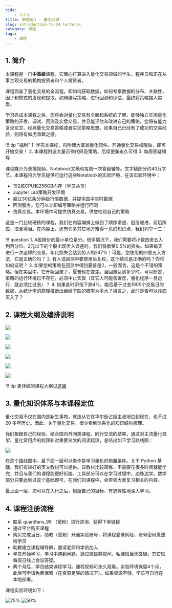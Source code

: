 ```yaml
---
hide:
    - title
title: 课程简介 - 量化24课
slug: introduction-to-24-lectures
category: 课程
tags: 
    - 课程
---
```



## 1. 简介

本课程是一门**中高级**课程，它面向打算进入量化交易领域的学生、程序员和正在从事主观交易的机构投资者和个人投资者。

课程涵盖了量化交易的全流程，即如何获取数据，如何考察数据的分布、关联性，因子和模式的发现和提取，如何编写策略、进行回测和评估，最终将策略接入实盘。

学习完成本课程之后，您将会对量化交易有全面和系统的了解，能够独立实施量化策略的开发、调试、回测及实盘交易，并且能评估和改进自己的策略。您将有能力复现论文、经典量化交易策略或者实现策略思想。如果自己已经有了成功的交易经验，则将有如虎添翼之感。

!!! tip "福利"
    1. 学完本课程，将附赠大富翁量化软件。开通量化交易权限后，即可开始交易！
    2. 本课程附送大量示例代码及策略，后续更新永久可得
    3. 每周答疑辅导

课程媒介为录播视频、Notebook文稿和每周一次答疑辅导。文字稿部分约40万字节。本课程将为学员提供可运行这些Notebook的实验环境，在该实验环境中：

* 192核CPU和256GB内存（学员共享）
* Jupyter Lab策略开发环境
* 超过30亿条分钟级行情数据，并提供盘中实时数据
* 回测服务。您可以立即编写策略并运行回测
* 仿真交易。本环境中可提供仿真交易，供您检验自己的策略

这是一门比较硬核的课程，我们在内容编排上做到了顺序讲述、层层递进、前后照应、取舍得当。在内容上，还有许多其它地方难得一见的知识点，我们列举一二：

!!! question
    1. A股报价的最小单位是分。很多情况下，我们需要将小数四舍五入到百分位。2元以下的个股出现舍入误差时，我们将承受0.5%的损失。如果每天进行一次这样的交易，年化损失会达到惊人的247%！可是，您使用的四舍五入方法，它是正确的吗？
    2. 有人说回测中要使用后复权，这个结论是正确的吗？你将如何证明？
    3. 如果您的策略在回测中得到夏普是2，一般而言，这是个不错的策略。但在实盘中，它开始回撤了，夏普也在变差。当回撤达到多少时，可以断定，策略的运行环境已不存在，必须中止实盘（其它人可能告诉您，量化程序一旦运行，就必须扛过去）？
    4. 如果此时沪指下跌4%。能否基于过去1000个交易日的数据，从统计学的原理推断出继续下跌的概率为多大？换言之，此时是否可以抄底买入了？

## 2. 课程大纲及编排说明

![](https://images.jieyu.ai/images/2023/10/cheese-course-brochure-1.png)

![](https://images.jieyu.ai/images/2023/10/cheese-course-brochure-2.png)

![](https://images.jieyu.ai/images/2023/10/cheese-course-brochure-3.png)

![](https://images.jieyu.ai/images/2023/10/cheese-course-brochure-4.png)

![](https://images.jieyu.ai/images/2023/10/cheese-course-brochure-5.png)

![](https://images.jieyu.ai/images/2023/10/cheese-course-brochure-6.png)

!!! tip
    更详细的课程大纲见[这里](articles/coursea/24lectures/intro.md)

## 3. 量化知识体系与本课程定位

量化交易不仅在国内是新生事物，就连从它在华尔街占据主流地位到现在，也不过 20 多年历史。因此，关于量化交易，很少看到体系化的知识结构梳理。

我们根据自己的经验，结合国内外同类课程、同行交流的结果，通过对主流量化框架、量化常用库的梳理和对重要论文的阅读梳理，总结出如下学习<span id="roadmap">路线图</span>：

![](https://images.jieyu.ai/images/2023/10/cheese-course-roadmap.png)

在这个路线图中，最下面一层可以看作是学习量化的前置条件。关于 Python 基础，我们有较好的英文教材可以提供。该教材比较简练，不需要花很多时间就能学完，并且与我们的课程能很好衔接。工具部分可以在学习过程中，边练边学。数学部分只要达到过这个基础即可，在我们的课程中，会带领大家复习相关的内容。

最上面一层，您可以在入行之后，根据自己的目标，有选择性地深入学习。


## 4. 课程注册流程

* 联系 quantfans_99 （宽粉）进行咨询，获得下单链接
* 通过平台购买课程
* 购买完成当日，助教（宽粉）开通实验账号，将课程登录网址、账号密码发送给学员
* 助教建立课程辅导群，邀请老师和学员加入
* 学员开始学习，学习中遇到问题，通过微信群提问，私课班当天答疑。其它班每周日线上会议答疑。
* 两个月后，学员结束课程学习。课程视频可永久观看。实验环境保留4个月，此后可申请免费保留（在资源足够的情况下）。如果资源不够，学员可自行在本地部署。

课程实验环境如下：

 ![75%](https://images.jieyu.ai/images/2023/10/welcome-to-zillionare-course.png) 
 ![50%](https://images.jieyu.ai/images/2023/10/cheese-course-lab.png)


